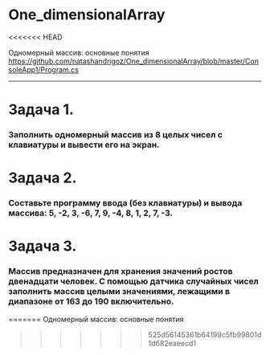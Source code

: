 # One_dimensionalArray
<<<<<<< HEAD

Одномерный массив: основные понятия https://github.com/natashandrigoz/One_dimensionalArray/blob/master/ConsoleApp1/Program.cs

---

# Задача 1.

### Заполнить одномерный массив из 8 целых чисел с клавиатуры и вывести его на экран.

# Задача 2.

### Составьте программу ввода (без клавиатуры) и вывода массива: 5, -2, 3, -6, 7, 9, -4, 8, 1, 2, 7, -3.

# Задача 3.

### Массив предназначен для хранения значений ростов двенадцати человек. С помощью датчика случайных чисел заполнить массив целыми значениями, лежащими в диапазоне от 163 до 190 включительно.
=======
 Одномерный массив: основные понятия
 
>>>>>>> 525d56145361b64199c5fb99801d1d682eaeecd1
